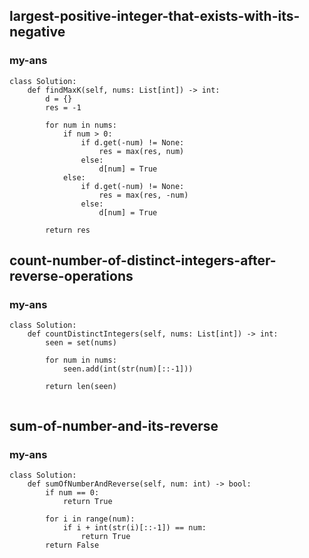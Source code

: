 ## largest-positive-integer-that-exists-with-its-negative
### my-ans
```
class Solution:
    def findMaxK(self, nums: List[int]) -> int:
        d = {}
        res = -1
        
        for num in nums:
            if num > 0:
                if d.get(-num) != None:
                    res = max(res, num)
                else:   
                    d[num] = True
            else:
                if d.get(-num) != None:
                    res = max(res, -num)
                else:
                    d[num] = True

        return res
```

## count-number-of-distinct-integers-after-reverse-operations
### my-ans
```
class Solution:
    def countDistinctIntegers(self, nums: List[int]) -> int:
        seen = set(nums)
        
        for num in nums:
            seen.add(int(str(num)[::-1]))
        
        return len(seen)
            
```

## sum-of-number-and-its-reverse
### my-ans
```
class Solution:
    def sumOfNumberAndReverse(self, num: int) -> bool:
        if num == 0:
            return True
        
        for i in range(num):
            if i + int(str(i)[::-1]) == num:
                return True
        return False
```
